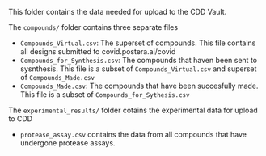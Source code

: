 This folder contains the data needed for upload to the CDD Vault.

The `compounds/` folder contains three separate files
- `Compounds_Virtual.csv`: The superset of compounds. This file contains all designs submitted to covid.postera.ai/covid
- `Compounds_for_Synthesis.csv`: The compounds that haven been sent to sysnthesis. This file is a subset of `Compounds_Virtual.csv` and superset of `Compounds_Made.csv`
- `Compounds_Made.csv`: The compounds that have been succesfully made. This file is a subset of `Compounds_for_Sythesis.csv`

The `experimental_results/` folder cotains the experimental data for upload to CDD
- `protease_assay.csv` contains the data from all compounds that have undergone protease assays.

